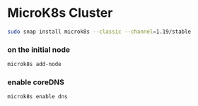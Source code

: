 # MicroK8s Cluster

```bash
sudo snap install microk8s --classic --channel=1.19/stable
```

### on the initial node
```bash
microk8s add-node
```

### enable coreDNS
```bash
microk8s enable dns
```